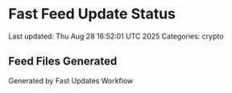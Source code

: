 # Fast Feed Update Status
Last updated: Thu Aug 28 16:52:01 UTC 2025
Categories: crypto

## Feed Files Generated

Generated by Fast Updates Workflow
